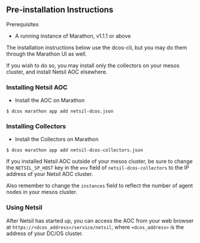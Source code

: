 ## Pre-installation Instructions
Prerequisites
- A running instance of Marathon, v1.1.1 or above

The installation instructions below use the dcos-cli, but you may do them through the Marathon UI as well.

If you wish to do so, you may install only the collectors on your mesos cluster, and install Netsil AOC elsewhere.

### Installing Netsil AOC
* Install the AOC on Marathon
    
```
$ dcos marathon app add netsil-dcos.json
```

### Installing Collectors
* Install the Collectors on Marathon

```
$ dcos marathon app add netsil-dcos-collectors.json
```

If you installed Netsil AOC outside of your mesos cluster, be sure to change the `NETSIL_SP_HOST` key in the `env` field of `netsil-dcos-collectors` to the IP address of your Netsil AOC cluster.

Also remember to change the `instances` field to reflect the number of agent nodes in your mesos cluster.

### Using Netsil
After Netsil has started up, you can access the AOC from your web browser at `https://<dcos_address>/service/netsil`, where `<dcos_address>` is the address of your DC/OS cluster.
